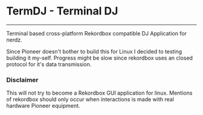 # TermDJ - Terminal DJ
------------------------------------------------------

Terminal based cross-platform Rekordbox compatible DJ Application for nerdz.

Since Pioneer doesn't bother to build this for Linux I decided to testing building it my-self.
Progress might be slow since rekordbox uses an closed protocol for it's data transmission.

### Disclaimer
This will not try to become a Rekordbox GUI application for linux.
Mentions of rekordbox should only occur when interactions is made
with real hardware Pioneer equipment.
